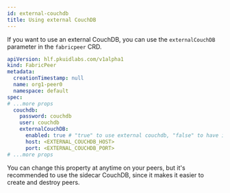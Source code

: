 ```yaml
---
id: external-couchdb
title: Using external CouchDB
---
```



If you want to use an external CouchDB, you can use the `externalCouchDB` parameter in the `fabricpeer` CRD.
```yaml
apiVersion: hlf.pkuidlabs.com/v1alpha1
kind: FabricPeer
metadata:
  creationTimestamp: null
  name: org1-peer0
  namespace: default
spec:
# ...more props
  couchdb:
    password: couchdb
    user: couchdb
    externalCouchDB:
      enabled: true # "true" to use external couchdb, "false" to have it as a sidecar
      host: <EXTERNAL_COUCHDB_HOST>
      port: <EXTERNAL_COUCHDB_PORT>
# ...more props
```

You can change this property at anytime on your peers, but it's recommended to use the sidecar CouchDB, since it makes it easier to create and destroy peers.
